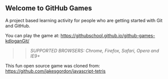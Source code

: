 ## Welcome to GitHub Games

A project based learning activity for people who are getting started with Git and GitHub.

You can play the game at: https://githubschool.github.io/github-games-kdloganGit/

>> _*SUPPORTED BROWSERS*: Chrome, Firefox, Safari, Opera and IE9+_

This fun open source game was cloned from: https://github.com/jakesgordon/javascript-tetris
